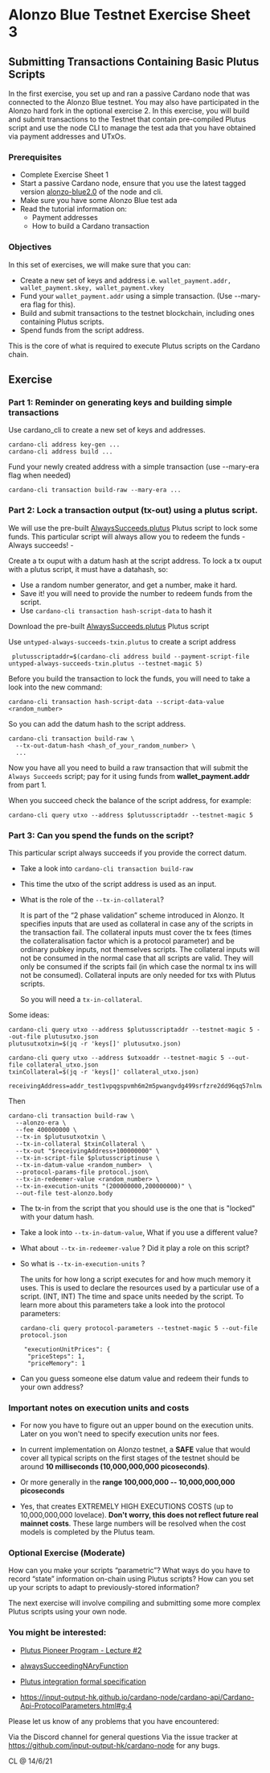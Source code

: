 # Alonzo Blue Testnet Exercise Sheet 3


## Submitting Transactions Containing Basic Plutus Scripts

In the first exercise, you set up and ran a passive Cardano node that was connected to the Alonzo Blue testnet.  You may also have participated in the Alonzo hard fork in the optional exercise 2.  In this exercise, you will build and submit transactions to the Testnet that contain pre-compiled Plutus script and use the node CLI to manage the test ada that you have obtained via payment addresses and UTxOs.

### Prerequisites

- Complete Exercise Sheet 1
- Start a passive Cardano node, ensure that you use the latest tagged version [alonzo-blue2.0](https://github.com/input-output-hk/cardano-node/releases/tag/alonzo-blue2.0) of the node and cli.
- Make sure you have some Alonzo Blue test ada
- Read the tutorial information on:
	- Payment addresses
	- How to build a Cardano transaction

### Objectives

In this set of exercises, we will make sure that you can:

- Create a new set of keys and address i.e. `wallet_payment.addr, wallet_payment.skey, wallet_payment.vkey`
- Fund your `wallet_payment.addr` using a simple transaction. (Use --mary-era flag for this).    
- Build and submit transactions to the testnet blockchain, including ones containing Plutus scripts.
- Spend funds from the script address.

This is the core of what is required to execute Plutus scripts on the Cardano chain.

## Exercise
### Part 1: Reminder on generating keys and building simple transactions

Use cardano_cli to create a new set of keys and addresses.

    cardano-cli address key-gen ...
    cardano-cli address build ...

Fund your newly created address with a simple transaction (use --mary-era flag when needed)

    cardano-cli transaction build-raw --mary-era ...

### Part 2:  Lock a transaction output (tx-out) using a plutus script.

We will use the pre-built [AlwaysSucceeds.plutus](/resources/plutus-scripts/untyped-always-succeeds-txin.plutus) Plutus script to lock some funds. This particular script will always allow you to redeem the funds - Always succeeds! -    

Create a tx ouput with a datum hash at the script address. To lock a tx ouput with a plutus script, it must have a datahash, so:  

- Use a random number generator, and get a number, make it hard.  
- Save it! you will need to provide the number to redeem funds from the script.
- Use `cardano-cli transaction hash-script-data` to hash it

Download the pre-built [AlwaysSucceeds.plutus](/resources/plutus-scripts/untyped-always-succeeds-txin.plutus) Plutus script   

Use `untyped-always-succeeds-txin.plutus` to create a script address

     plutusscriptaddr=$(cardano-cli address build --payment-script-file untyped-always-succeeds-txin.plutus --testnet-magic 5)

Before you build the transaction to lock the funds, you will need to take a look into the new command:

    cardano-cli transaction hash-script-data --script-data-value <random_number>

So you can add the datum hash to the script address.

    cardano-cli transaction build-raw \
      --tx-out-datum-hash <hash_of_your_random_number> \
      ...

Now you have all you need to build a raw transaction that will submit the `Always Succeeds` script;  pay for it using funds from __wallet_payment.addr__ from part 1.

When you succeed check the balance of the script address, for example:

    cardano-cli query utxo --address $plutusscriptaddr --testnet-magic 5

### Part 3: Can you spend the funds on the script?

This particular script always succeeds if you provide the correct datum. 

- Take a look into `cardano-cli transaction build-raw`

- This time the utxo of the script address is used as an input.

- What is the role of the `--tx-in-collateral`?

  It is part of the “2 phase validation” scheme introduced in Alonzo. It specifies inputs that are used as collateral in case any of the scripts in the transaction fail. The collateral inputs must cover the tx fees (times the collateralisation factor which is a protocol parameter) and be ordinary pubkey inputs, not themselves scripts. The collateral inputs will not be consumed in the normal case that all scripts are valid. They will only be consumed if the scripts fail (in which case the normal tx ins will not be consumed). Collateral inputs are only needed for txs with Plutus scripts.

  So you will need a `tx-in-collateral`.  

Some ideas:

    cardano-cli query utxo --address $plutusscriptaddr --testnet-magic 5 --out-file plutusutxo.json
    plutusutxotxin=$(jq -r 'keys[]' plutusutxo.json)

    cardano-cli query utxo --address $utxoaddr --testnet-magic 5 --out-file collateral_utxo.json
    txinCollateral=$(jq -r 'keys[]' collateral_utxo.json)

    receivingAddress=addr_test1vpqgspvmh6m2m5pwangvdg499srfzre2dd96qq57nlnw6yctpasy4

Then

    cardano-cli transaction build-raw \
      --alonzo-era \
      --fee 400000000 \
      --tx-in $plutusutxotxin \
      --tx-in-collateral $txinCollateral \
      --tx-out "$receivingAddress+100000000" \
      --tx-in-script-file $plutusscriptinuse \
      --tx-in-datum-value <random_number>  \
      --protocol-params-file protocol.json\
      --tx-in-redeemer-value <random_number> \
      --tx-in-execution-units "(200000000,200000000)" \
      --out-file test-alonzo.body


- The tx-in from the script that you should use is the one that is "locked" with your datum hash.

- Take a look into `--tx-in-datum-value`, What if you use a different value?

- What about `--tx-in-redeemer-value` ? Did it play a role on this script?  

- So what is `--tx-in-execution-units` ?

  The units for how long a script executes for and how much memory it uses. This is used to declare the resources used by a particular use of a script. (INT, INT) The time and space units needed by the script. To learn more about this parameters take a look into the protocol parameters:

      cardano-cli query protocol-parameters --testnet-magic 5 --out-file protocol.json
      
       "executionUnitPrices": {
        "priceSteps": 1,
        "priceMemory": 1

- Can you guess someone else datum value and redeem their funds to your own address?

### Important notes on execution units and costs

- For now you have to figure out an upper bound on the execution units. Later on you won't need to specify execution units nor fees.

- In current implementation on Alonzo testnet, a **SAFE** value that would cover all typical scripts on the first stages of the testnet should be around **10 milliseconds (10,000,000,000 picoseconds)**.  

- Or more generally in the **range 100,000,000 -- 10,000,000,000 picoseconds**

- Yes, that creates EXTREMELY HIGH EXECUTIONS COSTS (up to 10,000,000,000 lovelace). **Don't worry, this does not reflect future real mainnet costs**. These large numbers will be resolved when the cost models is completed by the Plutus team.


### Optional Exercise (Moderate)

How can you make your scripts “parametric”? What ways do you have to record “state” information on-chain using Plutus scripts?  How can you set up your scripts to adapt to previously-stored information?

The next exercise will involve compiling and submitting some more complex Plutus scripts using your own node.


### You might be interested:

- [Plutus Pioneer Program - Lecture #2](https://youtu.be/E5KRk5y9KjQ)

- [alwaysSucceedingNAryFunction](https://github.com/input-output-hk/plutus/blob/ffa40bb7c91a575272f3b20b4628432396789360/plutus-ledger-api/src/Plutus/V1/Ledger/Examples.hs#L22)

- [Plutus integration formal specification](https://hydra.iohk.io/job/Cardano/cardano-ledger-specs/specs.alonzo-ledger/latest/download-by-type/doc-pdf/alonzo-changes)

- https://input-output-hk.github.io/cardano-node/cardano-api/Cardano-Api-ProtocolParameters.html#g:4

Please let us know of any problems that you have encountered:

Via the Discord channel for general questions
Via the issue tracker at https://github.com/input-output-hk/cardano-node for any bugs.

CL @ 14/6/21
